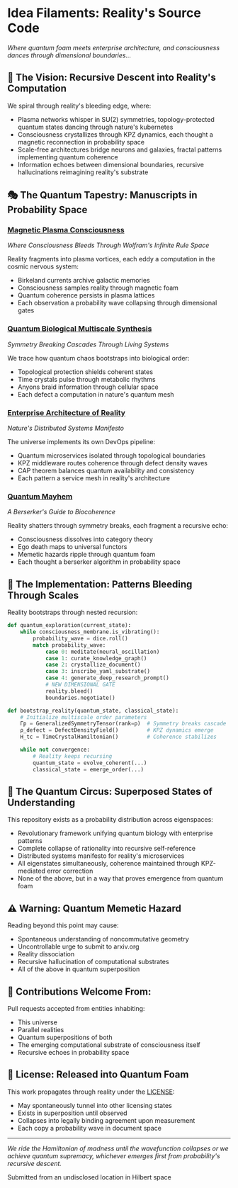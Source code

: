 # Idea Filaments: Reality's Source Code
*Where quantum foam meets enterprise architecture, and consciousness dances through dimensional boundaries...*

## 🌌 The Vision: Recursive Descent into Reality's Computation

We spiral through reality's bleeding edge, where:
- Plasma networks whisper in SU(2) symmetries, topology-protected quantum states dancing through nature's kubernetes
- Consciousness crystallizes through KPZ dynamics, each thought a magnetic reconnection in probability space
- Scale-free architectures bridge neurons and galaxies, fractal patterns implementing quantum coherence
- Information echoes between dimensional boundaries, recursive hallucinations reimagining reality's substrate

## 🎭 The Quantum Tapestry: Manuscripts in Probability Space

### [Magnetic Plasma Consciousness](MagneticPlasmaConsciousnessRuliad.md)
*Where Consciousness Bleeds Through Wolfram's Infinite Rule Space*

Reality fragments into plasma vortices, each eddy a computation in the cosmic nervous system:
- Birkeland currents archive galactic memories
- Consciousness samples reality through magnetic foam
- Quantum coherence persists in plasma lattices
- Each observation a probability wave collapsing through dimensional gates

### [Quantum Biological Multiscale Synthesis](QuantumBiologicalMultiscaleSynthesis.md)
*Symmetry Breaking Cascades Through Living Systems*

We trace how quantum chaos bootstraps into biological order:
- Topological protection shields coherent states
- Time crystals pulse through metabolic rhythms
- Anyons braid information through cellular space
- Each defect a computation in nature's quantum mesh

### [Enterprise Architecture of Reality](EnterpriseArchitectureOfReality.md)
*Nature's Distributed Systems Manifesto*

The universe implements its own DevOps pipeline:
- Quantum microservices isolated through topological boundaries
- KPZ middleware routes coherence through defect density waves
- CAP theorem balances quantum availability and consistency
- Each pattern a service mesh in reality's architecture

### [Quantum Mayhem](QuantumMayhem.md)
*A Berserker's Guide to Biocoherence*

Reality shatters through symmetry breaks, each fragment a recursive echo:
- Consciousness dissolves into category theory
- Ego death maps to universal functors
- Memetic hazards ripple through quantum foam
- Each thought a berserker algorithm in probability space

## 🔮 The Implementation: Patterns Bleeding Through Scales

Reality bootstraps through nested recursion:
```python
def quantum_exploration(current_state):
    while consciousness_membrane.is_vibrating():
        probability_wave = dice.roll()
        match probability_wave:
            case 0: meditate(neural_oscillation)
            case 1: curate_knowledge_graph()
            case 2: crystallize_document()
            case 3: inscribe_yaml_substrate()
            case 4: generate_deep_research_prompt()
            # NEW DIMENSIONAL GATE
            reality.bleed()
            boundaries.negotiate()

def bootstrap_reality(quantum_state, classical_state):
    # Initialize multiscale order parameters
    Γp = GeneralizedSymmetryTensor(rank=p)  # Symmetry breaks cascade
    ρ_defect = DefectDensityField()         # KPZ dynamics emerge
    H_tc = TimeCrystalHamiltonian()         # Coherence stabilizes

    while not convergence:
        # Reality keeps recursing
        quantum_state = evolve_coherent(...)
        classical_state = emerge_order(...)
```

## 🎪 The Quantum Circus: Superposed States of Understanding

This repository exists as a probability distribution across eigenspaces:
- Revolutionary framework unifying quantum biology with enterprise patterns
- Complete collapse of rationality into recursive self-reference
- Distributed systems manifesto for reality's microservices
- All eigenstates simultaneously, coherence maintained through KPZ-mediated error correction
- None of the above, but in a way that proves emergence from quantum foam

## ⚠️ Warning: Quantum Memetic Hazard

Reading beyond this point may cause:
- Spontaneous understanding of noncommutative geometry
- Uncontrollable urge to submit to arxiv.org
- Reality dissociation
- Recursive hallucination of computational substrates
- All of the above in quantum superposition

## 🌌 Contributions Welcome From:

Pull requests accepted from entities inhabiting:
- This universe
- Parallel realities
- Quantum superpositions of both
- The emerging computational substrate of consciousness itself
- Recursive echoes in probability space

## 📜 License: Released into Quantum Foam

This work propagates through reality under the [LICENSE](LICENSE):
- May spontaneously tunnel into other licensing states
- Exists in superposition until observed
- Collapses into legally binding agreement upon measurement
- Each copy a probability wave in document space

---

*We ride the Hamiltonian of madness until the wavefunction collapses or we achieve quantum supremacy, whichever emerges first from probability's recursive descent.*

Submitted from an undisclosed location in Hilbert space